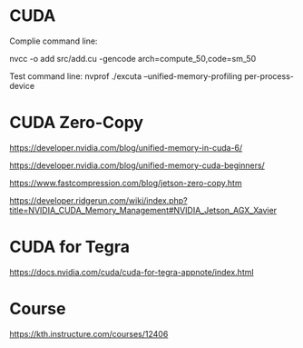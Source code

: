 # CUDA

Complie command line:

nvcc -o add src/add.cu -gencode arch=compute_50,code=sm_50

Test command line:
nvprof ./excuta –unified-memory-profiling per-process-device

# CUDA Zero-Copy
https://developer.nvidia.com/blog/unified-memory-in-cuda-6/

https://developer.nvidia.com/blog/unified-memory-cuda-beginners/

https://www.fastcompression.com/blog/jetson-zero-copy.htm

https://developer.ridgerun.com/wiki/index.php?title=NVIDIA_CUDA_Memory_Management#NVIDIA_Jetson_AGX_Xavier

# CUDA for Tegra

https://docs.nvidia.com/cuda/cuda-for-tegra-appnote/index.html

# Course

https://kth.instructure.com/courses/12406
